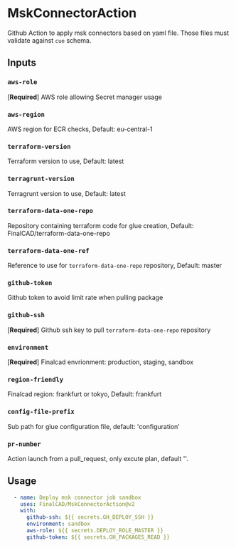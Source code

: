 # MskConnectorAction

Github Action to apply msk connectors based on yaml file.
Those files must validate against `cue` schema.

## Inputs

### `aws-role`
[**Required**] AWS role allowing Secret manager usage

### `aws-region`
AWS region for ECR checks, Default: eu-central-1

### `terraform-version`
Terraform version to use, Default: latest

### `terragrunt-version`
Terragrunt version to use, Default: latest

### `terraform-data-one-repo`
Repository containing terraform code for glue creation, Default: FinalCAD/terraform-data-one-repo

### `terraform-data-one-ref`
Reference to use for `terraform-data-one-repo` repository, Default: master

### `github-token`
Github token to avoid limit rate when pulling package

### `github-ssh`
[**Required**] Github ssh key to pull `terraform-data-one-repo` repository

### `environment`
[**Required**] Finalcad envrionment: production, staging, sandbox

### `region-friendly`
Finalcad region: frankfurt or tokyo, Default: frankfurt

### `config-file-prefix`
Sub path for glue configuration file, default: 'configuration'

### `pr-number`
Action launch from a pull_request, only excute plan, default ''.

## Usage

```yaml
  - name: Deploy msk connector job sandbox
    uses: FinalCAD/MskConnectorAction@v2
    with:
      github-ssh: ${{ secrets.GH_DEPLOY_SSH }}
      environment: sandbox
      aws-role: ${{ secrets.DEPLOY_ROLE_MASTER }}
      github-token: ${{ secrets.GH_PACKAGES_READ }}
```
